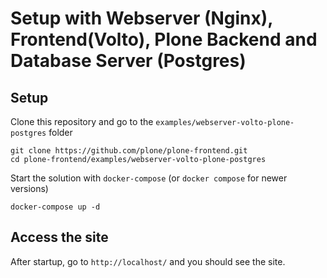 # Setup with Webserver (Nginx), Frontend(Volto), Plone Backend and Database Server (Postgres)

## Setup

Clone this repository and go to the `examples/webserver-volto-plone-postgres` folder

```shell
git clone https://github.com/plone/plone-frontend.git
cd plone-frontend/examples/webserver-volto-plone-postgres
```

Start the solution with `docker-compose` (or `docker compose` for newer versions)

```shell
docker-compose up -d
```

## Access the site

After startup, go to `http://localhost/` and you should see the site.
